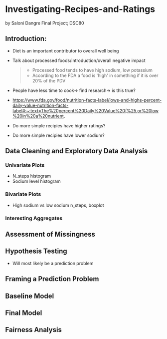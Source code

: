# Investigating-Recipes-and-Ratings
by Saloni Dangre
Final Project; DSC80

## Introduction:
- Diet is an important contributor to overall well being
- Talk about processed foods/introduction/overall negative impact
  >- Processed food tends to have high sodium, low potassium
  >- According to the FDA a food is 'high' in something if it is over 20% of the PDV
- People have less time to cook-> find research-> is this true?
- https://www.fda.gov/food/nutrition-facts-label/lows-and-highs-percent-daily-value-nutrition-facts-label#:~:text=The%20percent%20Daily%20Value%20(%25,or%20low%20in%20a%20nutrient.

- Do more simple recipies have higher ratings?
- Do more simple recipies have lower sodium?

## Data Cleaning and Exploratory Data Analysis
### Univariate Plots
- N_steps histogram
- Sodium level histogram
### Bivariate Plots
- High sodium vs low sodium n_steps, boxplot
### Interesting Aggregates

## Assessment of Missingness

## Hypothesis Testing
- Will most likely be a prediction problem

## Framing a Prediction Problem

## Baseline Model

## Final Model

## Fairness Analysis
